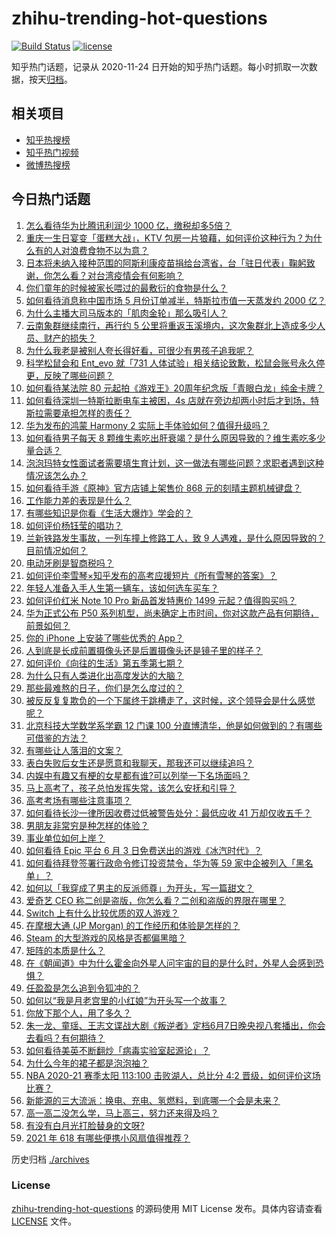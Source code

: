 # zhihu-trending-hot-questions

[![Build Status](https://github.com/justjavac/zhihu-trending-hot-questions/workflows/ci/badge.svg?branch=master)](https://github.com/justjavac/zhihu-trending-hot-questions/actions)
[![license](https://img.shields.io/github/license/justjavac/zhihu-trending-hot-questions)](https://github.com/justjavac/zhihu-trending-hot-questions/blob/master/LICENSE)

知乎热门话题，记录从 2020-11-24 日开始的知乎热门话题。每小时抓取一次数据，按天[归档](./archives)。

## 相关项目

- [知乎热搜榜](https://github.com/justjavac/zhihu-trending-top-search)
- [知乎热门视频](https://github.com/justjavac/zhihu-trending-hot-video)
- [微博热搜榜](https://github.com/justjavac/weibo-trending-hot-search)

## 今日热门话题

<!-- BEGIN -->
<!-- 最后更新时间 Sat Jun 05 2021 06:23:36 GMT+0800 (China Standard Time) -->

1. [怎么看待华为比腾讯利润少 1000 亿，缴税却多5倍？](https://www.zhihu.com/question/462746576)
2. [重庆一生日宴变「蛋糕大战」，KTV
   包房一片狼藉，如何评价这种行为？为什么有的人对浪费食物不以为意？](https://www.zhihu.com/question/463080691)
3. [日本将未纳入接种范围的阿斯利康疫苗捐给台湾省，台「驻日代表」鞠躬致谢，你怎么看？对台湾疫情会有何影响？](https://www.zhihu.com/question/463127339)
4. [你们童年的时候被家长喂过的最敷衍的食物是什么？](https://www.zhihu.com/question/462844792)
5. [如何看待消息称中国市场 5 月份订单减半，特斯拉市值一天蒸发约 2000
   亿？](https://www.zhihu.com/question/463066556)
6. [为什么主播大司马版本的「肌肉金轮」那么吸引人？](https://www.zhihu.com/question/461688762)
7. [云南象群继续南行，再行约 5
   公里将重返玉溪境内，这次象群北上造成多少人员、财产的损失？](https://www.zhihu.com/question/463102060)
8. [为什么我老是被别人夸长得好看，可很少有男孩子追我呢？](https://www.zhihu.com/question/319027663)
9. [科学松鼠会和 Ent_evo 就「731
   人体试验」相关结论致歉，松鼠会账号永久停更，反映了哪些问题？](https://www.zhihu.com/question/463111735)
10. [如何看待某法院 80
    元起拍《游戏王》20周年纪念版「青眼白龙」纯金卡牌？](https://www.zhihu.com/question/462784002)
11. [如何看待深圳一特斯拉断电车主被困，4s
    店就在旁边却两小时后才到场，特斯拉需要承担怎样的责任？](https://www.zhihu.com/question/462688516)
12. [华为发布的鸿蒙 Harmony 2
    实际上手体验如何？值得升级吗？](https://www.zhihu.com/question/458633364)
13. [如何看待男子每天 8
    颗维生素吃出肝衰竭？是什么原因导致的？维生素吃多少量合适？](https://www.zhihu.com/question/463004931)
14. [泡泡玛特女性面试者需要填生育计划，这一做法有哪些问题？求职者遇到这种情况该怎么办？](https://www.zhihu.com/question/463127265)
15. [如何看待手游《原神》官方店铺上架售价 868
    元的刻晴主题机械键盘？](https://www.zhihu.com/question/462000684)
16. [工作能力差的表现是什么？](https://www.zhihu.com/question/272082217)
17. [有哪些知识是你看《生活大爆炸》学会的？](https://www.zhihu.com/question/321167011)
18. [如何评价杨钰莹的唱功？](https://www.zhihu.com/question/23503608)
19. [兰新铁路发生事故，一列车撞上修路工人，致 9
    人遇难，是什么原因导致的？目前情况如何？](https://www.zhihu.com/question/463074526)
20. [电动牙刷是智商税吗？](https://www.zhihu.com/question/60799591)
21. [如何评价李雪琴×知乎发布的高考应援短片《所有雪琴的答案》？](https://www.zhihu.com/question/463097533)
22. [年轻人准备入手人生第一辆车，该如何选车买车？](https://www.zhihu.com/question/462934776)
23. [如何评价红米 Note 10 Pro 新品首发特惠价 1499
    元起？值得购买吗？](https://www.zhihu.com/question/461503607)
24. [华为正式公布 P50
    系列机型，尚未确定上市时间，你对这款产品有何期待，前景如何？](https://www.zhihu.com/question/462823371)
25. [你的 iPhone 上安装了哪些优秀的 App？](https://www.zhihu.com/question/20857355)
26. [人到底是长成前置摄像头还是后置摄像头还是镜子里的样子？](https://www.zhihu.com/question/66063294)
27. [如何评价《向往的生活》第五季第七期？](https://www.zhihu.com/question/463123692)
28. [为什么只有人类进化出高度发达的大脑？](https://www.zhihu.com/question/20323967)
29. [那些最难熬的日子，你们是怎么度过的？](https://www.zhihu.com/question/452944848)
30. [被反反复复欺负的一个下属终于跳槽走了，这时候，这个领导会是什么感觉呢？](https://www.zhihu.com/question/419717401)
31. [北京科技大学数学系学霸 12 门课 100
    分直博清华，他是如何做到的？有哪些可借鉴的方法？](https://www.zhihu.com/question/463055855)
32. [有哪些让人落泪的文案？](https://www.zhihu.com/question/450182895)
33. [表白失败后女生还是愿意和我聊天，那我还可以继续追吗？](https://www.zhihu.com/question/367730793)
34. [内娱中有趣又有梗的女星都有谁?可以列举一下名场面吗？](https://www.zhihu.com/question/462892733)
35. [马上高考了，孩子总怕发挥失常，该怎么安抚和引导？](https://www.zhihu.com/question/462355606)
36. [高考考场有哪些注意事项？](https://www.zhihu.com/question/461629127)
37. [如何看待长沙一律所因收费过低被警告处分：最低应收 41
    万却仅收五千？](https://www.zhihu.com/question/462810614)
38. [男朋友非常穷是种怎样的体验？](https://www.zhihu.com/question/26596095)
39. [事业单位如何上岸？](https://www.zhihu.com/question/345511835)
40. [如何看待 Epic 平台 6 月 3
    日免费送出的游戏《冰汽时代》？](https://www.zhihu.com/question/463021141)
41. [如何看待拜登签署行政命令修订投资禁令，华为等 59
    家中企被列入「黑名单」？](https://www.zhihu.com/question/463048861)
42. [如何以「我穿成了男主的反派师尊」为开头，写一篇甜文？](https://www.zhihu.com/question/433065335)
43. [爱奇艺 CEO 称二创是盗版，你怎么看？二创和盗版的界限在哪里？](https://www.zhihu.com/question/463058796)
44. [Switch 上有什么比较优质的双人游戏？](https://www.zhihu.com/question/283561191)
45. [在摩根大通 (JP Morgan) 的工作经历和体验是怎样的？](https://www.zhihu.com/question/22083941)
46. [Steam 的大型游戏的风格是否都偏黑暗？](https://www.zhihu.com/question/460129234)
47. [矩阵的本质是什么？](https://www.zhihu.com/question/22047061)
48. [在《朝闻道》中为什么霍金向外星人问宇宙的目的是什么时，外星人会感到恐惧？](https://www.zhihu.com/question/307116324)
49. [任盈盈是怎么追到令狐冲的？](https://www.zhihu.com/question/462707077)
50. [如何以“我是月老宫里的小红娘”为开头写一个故事？](https://www.zhihu.com/question/455142039)
51. [你放下那个人，用了多久？](https://www.zhihu.com/question/459105986)
52. [朱一龙、童瑶、王志文谍战大剧《叛逆者》定档6月7日晚央视八套播出，你会去看吗？有何期待？](https://www.zhihu.com/question/462905368)
53. [如何看待美英不断翻炒「病毒实验室起源论」？](https://www.zhihu.com/question/462610953)
54. [为什么今年的裙子都是泡泡袖？](https://www.zhihu.com/question/397465205)
55. [NBA 2020-21 赛季太阳 113:100 击败湖人，总比分 4:2
    晋级，如何评价这场比赛？](https://www.zhihu.com/question/463061695)
56. [新能源的三大流派：换电、充电、氢燃料，到底哪一个会是未来？](https://www.zhihu.com/question/453005871)
57. [高一高二没怎么学，马上高三，努力还来得及吗？](https://www.zhihu.com/question/461313503)
58. [有没有白月光打脸替身的文呀?](https://www.zhihu.com/question/459071698)
59. [2021 年 618 有哪些便携小风扇值得推荐？](https://www.zhihu.com/question/460200651)

<!-- END -->

历史归档 [./archives](./archives)

### License

[zhihu-trending-hot-questions](https://github.com/justjavac/zhihu-trending-hot-questions)
的源码使用 MIT License 发布。具体内容请查看 [LICENSE](./LICENSE) 文件。
